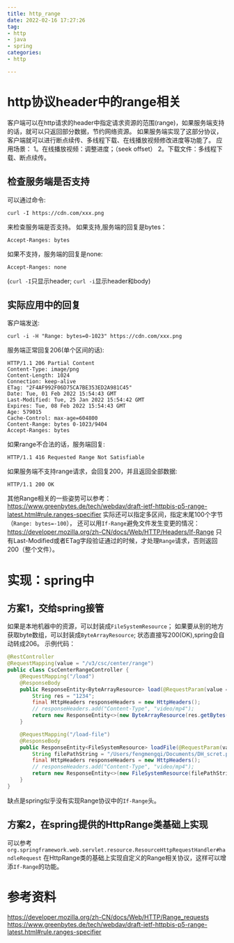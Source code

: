 ```yaml
---
title: http_range
date: 2022-02-16 17:27:26
tag:
- http
- java
- spring
categories: 
- http

---
```


# http协议header中的range相关
客户端可以在http请求的header中指定请求资源的范围(range)，如果服务端支持的话，就可以只返回部分数据，节约网络资源。
如果服务端实现了这部分协议，客户端就可以进行断点续传、多线程下载、在线播放视频修改进度等功能了。
应用场景：
1。在线播放视频：调整进度；（seek offset）
2。下载文件：多线程下载、断点续传。

## 检查服务端是否支持
可以通过命令:
```shell script
curl -I https://cdn.com/xxx.png
```
来检查服务端是否支持。
如果支持,服务端的回复是bytes：
```
Accept-Ranges: bytes
```
如果不支持，服务端的回复是none:
```
Accept-Ranges: none
```
(`curl -I`只显示header; `curl -i`显示header和body)

## 实际应用中的回复
客户端发送:
```shell script
curl -i -H "Range: bytes=0-1023" https://cdn.com/xxx.png 
```
服务端正常回复206(单个区间的话):
```shell script
HTTP/1.1 206 Partial Content
Content-Type: image/png
Content-Length: 1024
Connection: keep-alive
ETag: "2F4AF992F06D75CA7BE353ED2A981C45"
Date: Tue, 01 Feb 2022 15:54:43 GMT
Last-Modified: Tue, 25 Jan 2022 15:54:42 GMT
Expires: Tue, 08 Feb 2022 15:54:43 GMT
Age: 579015
Cache-Control: max-age=604800
Content-Range: bytes 0-1023/9404
Accept-Ranges: bytes
```

如果range不合法的话，服务端回复:
```shell script
HTTP/1.1 416 Requested Range Not Satisfiable
```
如果服务端不支持range请求，会回复200，并且返回全部数据:
```shell script
HTTP/1.1 200 OK
```

其他Range相关的一些姿势可以参考：
https://www.greenbytes.de/tech/webdav/draft-ietf-httpbis-p5-range-latest.html#rule.ranges-specifier
实际还可以指定多区间，指定末尾100个字节（`Range: bytes=-100`），
还可以用`If-Range`避免文件发生变更的情况： 
https://developer.mozilla.org/zh-CN/docs/Web/HTTP/Headers/If-Range
只有Last-Modified或者ETag字段验证通过的时候，才处理`Range`请求，否则返回200（整个文件）。

# 实现：spring中
## 方案1，交给spring接管
如果是本地机器中的资源，可以封装成`FileSystemResource`；
如果要从别的地方获取byte数组，可以封装成`ByteArrayResource`;
状态直接写200(OK),spring会自动转成206。
示例代码：
```java
@RestController
@RequestMapping(value = "/v3/csc/center/range")
public class CscCenterRangeController {
    @RequestMapping("/load")
    @ResponseBody
    public ResponseEntity<ByteArrayResource> load(@RequestParam(value = "fileKey") String fileKey) {
        String res = "1234";
        final HttpHeaders responseHeaders = new HttpHeaders();
        // responseHeaders.add("Content-Type", "video/mp4");
        return new ResponseEntity<>(new ByteArrayResource(res.getBytes()), responseHeaders, HttpStatus.OK);
    }

    @RequestMapping("/load-file")
    @ResponseBody
    public ResponseEntity<FileSystemResource> loadFile(@RequestParam(value = "fileKey") String fileKey) {
        String filePathString = "/Users/fengmengqi/Documents/DH_scret.png";
        final HttpHeaders responseHeaders = new HttpHeaders();
        // responseHeaders.add("Content-Type", "video/mp4");
        return new ResponseEntity<>(new FileSystemResource(filePathString), responseHeaders, HttpStatus.OK);
    }
}
```
缺点是spring似乎没有实现Range协议中的`If-Range`头。

## 方案2，在spring提供的HttpRange类基础上实现
可以参考`org.springframework.web.servlet.resource.ResourceHttpRequestHandler#handleRequest`
在HttpRange类的基础上实现自定义的Range相关协议，这样可以增添`If-Range`的功能。


# 参考资料
https://developer.mozilla.org/zh-CN/docs/Web/HTTP/Range_requests
https://www.greenbytes.de/tech/webdav/draft-ietf-httpbis-p5-range-latest.html#rule.ranges-specifier


